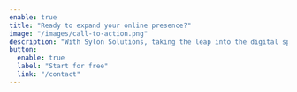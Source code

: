 ```yaml
---
enable: true
title: "Ready to expand your online presence?"
image: "/images/call-to-action.png"
description: "With Sylon Solutions, taking the leap into the digital sphere has never been easier. Get your professional, fast, and SEO optimized website today and open the door to endless possibilities. Get Started Now."
button:
  enable: true
  label: "Start for free"
  link: "/contact"
---
```

